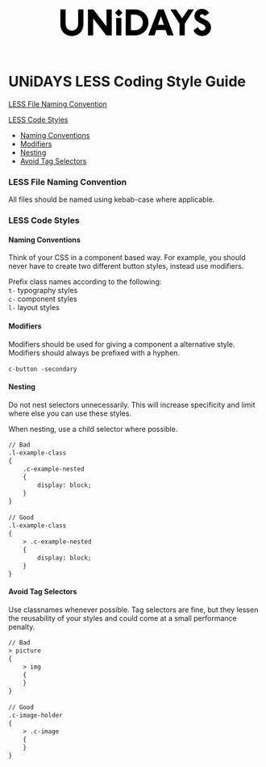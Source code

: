 <p align="center">
  <img src="../assets/UNiDAYS_Logo.png" />
</p>
<br/>

# UNiDAYS LESS Coding Style Guide

[LESS File Naming Convention](#less-file-naming-convention)

[LESS Code Styles](#LESS-code-styles)
  * [Naming Conventions](#naming-conventions)
  * [Modifiers](#modifiers)
  * [Nesting](#nesting)
  * [Avoid Tag Selectors](#avoid-tag-selectors)


### LESS File Naming Convention

All files should be named using kebab-case where applicable.


### LESS Code Styles

#### Naming Conventions
Think of your CSS in a component based way.
For example, you should never have to create two different button styles, instead use modifiers.

Prefix class names according to the following:<br> 
`t-` typography styles<br>
`c-` component styles<br>
`l-` layout styles<br>

#### Modifiers

Modifiers should be used for giving a component a alternative style. 
Modifiers should always be prefixed with a hyphen.

`c-button -secondary`

#### Nesting

Do not nest selectors unnecessarily. This will increase specificity and limit where else you can use these styles. 

When nesting, use a child selector where possible.

```
// Bad
.l-example-class
{
	.c-example-nested
	{
		display: block;
	}
}

// Good
.l-example-class
{
	> .c-example-nested
	{
		display: block;
	}
}

```

#### Avoid Tag Selectors

Use classnames whenever possible. Tag selectors are fine, but they lessen the reusability of your styles and could come at a small performance penalty.

```
// Bad
> picture
{
	> img
	{
	}
}

// Good
.c-image-holder
{
	> .c-image
	{
	}
}

```